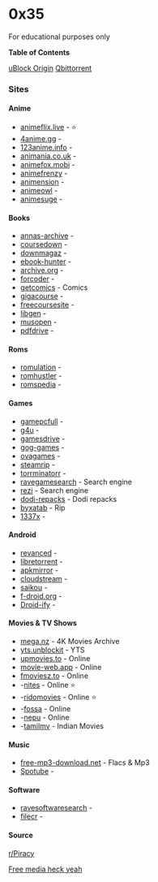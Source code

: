 # 0x35
For educational purposes only

**Table of Contents**

[uBlock Origin](https://github.com/gorhill/uBlock)
[Qbittorrent](https://www.fosshub.com/qBittorrent.html)

### Sites

#### Anime

- [animeflix.live](https://animeflix.live/) - ⭐
- [4anime.gg](https://4anime.gg/) - 
- [123anime.info](https://123anime.info/) - 
- [animania.co.uk](https://animania.co.uk/) - 
- [animefox.mobi](https://animefox.mobi/home) - 
- [animefrenzy](https://animefrenzy.cc/) - 
- [animension](https://animension.to/) - 
- [animeowl](https://animeowl.us/) - 
- [animesuge](https://animesuge.to/home) - 

#### Books

- [annas-archive](https://annas-archive.org) - 
- [coursedown](https://coursedown.com/) -
- [downmagaz](https://downmagaz.net/) -
- [ebook-hunter](https://ebook-hunter.org/) -
- [archive.org](https://archive.org/details/texts) -
- [forcoder](https://forcoder.su/) -
- [getcomics](https://getcomics.org/) - Comics
- [gigacourse](https://gigacourse.com/?1) -
- [freecoursesite](https://freecoursesite.com/) -
- [libgen](https://libgen.is/) -
- [musopen](https://musopen.org/) -
- [pdfdrive](https://pdfdrive.to/) -

#### Roms
- [romulation](https://www.romulation.org/) -
- [romhustler](https://romhustler.org/) -
- [romspedia](https://www.romspedia.com/) -

#### Games
- [gamepcfull](https://gamepcfull.com/) -
- [g4u](https://g4u.to/) -
- [gamesdrive](https://gamesdrive.net/) -
- [gog-games](https://gog-games.to/) -
- [ovagames](https://www.ovagames.com/) -
- [steamrip](https://steamrip.com/) -
- [torrminatorr](https://torrminatorr.com/) -
- [ravegamesearch](https://ravegamesearch.pages.dev/#gsc.tab=0) - Search engine
- [rezi](https://rezi.one/) - Search engine
- [dodi-repacks](https://dodi-repacks.site/) - Dodi repacks
- [byxatab](https://byxatab.com/) - Rip
- [1337x](https://1337x.unblockit.ing/) -

#### Android 

- [revanced](https://revanced.app/) -
- [libretorrent](https://play.google.com/store/apps/details?id=org.proninyaroslav.libretorrent) -
- [apkmirror](https://www.apkmirror.com/) -
- [cloudstream](https://github.com/recloudstream/cloudstream) -
- [saikou](https://saikou.pages.dev/) -
- [f-droid.org](https://f-droid.org/en/packages/com.aurora.store/) -
- [Droid-ify](https://github.com/Droid-ify/client) -

#### Movies & TV Shows

- [mega.nz](https://mega.nz/folder/Pt8AHLAC#tAte3gNlNossthoHiSCL5w) - 4K Movies Archive
- [yts.unblockit](https://yts.unblockit.ing/) - YTS
- [upmovies.to](https://upmovies.to/) - Online
- [movie-web.app](https://movie-web.app/) - Online
- [fmoviesz.to](https://fmoviesz.to/) - Online
- -[nites](https://w1.nites.is/home) - Online ⭐
- -[ridomovies](https://ridomovies.tv/home) - Online ⭐
- -[fossa](https://fossa.tv/) - Online
- -[nepu](https://nepu.to/) - Online
- -[tamilmv](https://www.1tamilmv.tax/) - Indian Movies

#### Music
- [free-mp3-download.net](https://free-mp3-download.net/) - Flacs & Mp3
- [Spotube](https://spotube.krtirtho.dev/) -

#### Software 
- [ravesoftwaresearch](https://ravesoftwaresearch.pages.dev/#gsc.tab=0) -
- [filecr](https://filecr.com/en/) -

#### Source 
[r/Piracy](https://www.reddit.com/r/Piracy)

[Free media heck yeah](https://fmhy.net/)
